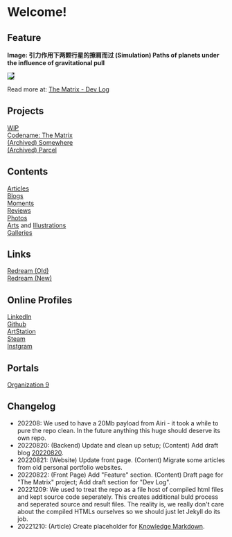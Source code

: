 <style>
/* Element Default Styles */
img {
	max-width: 100%;
	max-height: 100%;
}

/* Layout Components */
.image-box {
    display: grid;
    height: 100%;
}
.center-fit {
    max-width: 100%;
    max-height: 100vh;
    margin: auto;
}
</style>

<script src="https://kit.fontawesome.com/9f2cdb261e.js" crossorigin="anonymous"></script>
<script src="http://ajax.googleapis.com/ajax/libs/jquery/1/jquery.min.js"></script>

# Welcome!

## Feature

<strong>Image: 引力作用下两颗行星的擦肩而过 (Simulation) Paths of planets under the influence of gravitational pull</strong>

<img src="https://images.totalimagine.com/the-matrix-two-points-20220822.png" style="background-color: black;"/>
<p>Read more at: <a href="projects/Matrix.html#20220822">The Matrix - Dev Log</a></p>

## Projects

<a href="projects/WIP.html">WIP</a> <br/>
<a href="projects/Matrix.html">Codename: The Matrix</a> <br/>
<a href="https://somewhere.totalimagine.com/">(Archived) Somewhere</a> <br/>
<a href="https://github.com/Charles-Zhang-Parcel">(Archived) Parcel</a>

## Contents

<a href="Articles">Articles</a> <br/>
<a href="Blogs">Blogs</a> <br/>
<a href="Moments">Moments</a> <br/>
<a href="Reviews">Reviews</a> <br/>
<a href="Photos">Photos</a> <br/>
<a href="AIArts">Arts</a> and <a href="Illustrations">Illustrations</a> <br/>
<a href="Galleries">Galleries</a>

## Links

<a href="https://files.totalimagine.com/redream.html">Redream (Old)</a> <br/>
<a href="Redream">Redream (New)</a>

## Online Profiles

<a href="https://www.linkedin.com/in/chaojianzhang/"><i class="fa-brands fa-linkedin"></i> LinkedIn</a> <br/>
<a href="https://github.com/chaojian-zhang"><i class="fa-brands fa-github"></i> Github</a> <br/>
<a href="https://www.artstation.com/chaojianzhang"><i class="fa-brands fa-artstation"></i> ArtStation</a> <br/>
<a href="https://steamcommunity.com/id/kernelkillerz/"><i class="fa-brands fa-steam"></i> Steam</a> <br/>
<a href="https://www.instagram.com/wozhishigeluguodeguanchazhe/"><i class="fa-brands fa-instagram"></i> Instgram</a>

## Portals

<a href="https://totalimagine.com/Organization9">Organization 9</a>

## Changelog

* 202208: We used to have a 20Mb payload from Airi - it took a while to pure the repo clean. In the future anything this huge should deserve its own repo.
* 20220820: (Backend) Update and clean up setup; (Content) Add draft blog [20220820](./Blogs#20220820-a-refurbished-website-and-public-content-posting-scheme-wip).
* 20220821: (Website) Update front page. (Content) Migrate some articles from old personal portfolio websites.
* 20220822: (Front Page) Add "Feature" section. (Content) Draft page for "The Matrix" project; Add draft section for "Dev Log".
* 20221209: We used to treat the repo as a file host of compiled html files and kept source code seperately. This creates additional buld process and seperated source and result files. The reality is, we really don't care about the compiled HTMLs ourselves so we should just let Jekyll do its job.
* 20221210: (Article) Create placeholder for [Knowledge Markdown](./Articles/KnowledgeMarkdown).